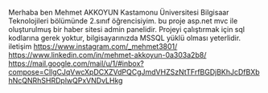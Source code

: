Merhaba ben Mehmet AKKOYUN Kastamonu Üniversitesi Bilgisaar Teknolojileri bölümünde 2.sınıf öğrencisiyim.
bu proje asp.net mvc ile oluşturulmuş bir haber sitesi admin panelidir. Projeyi çalıştırmak için sql kodlarına gerek yoktur, bilgisayarınızda MSSQL yüklü olması yeterlidir.
iletişim
https://www.instagram.com/_mehmet3801/
https://www.linkedin.com/in/mehmet-akkoyun-0a303a2b8/
https://mail.google.com/mail/u/1/#inbox?compose=CllgCJqVwcXpDCXZVdPQCgJmdVHZSzNtTFrfBGDjBKhJcDfBXbhNcQNRhSHRDplwQPxVNDvLHkg
